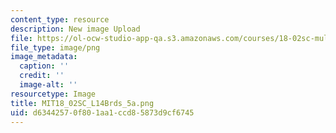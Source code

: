 ```yaml
---
content_type: resource
description: New image Upload
file: https://ol-ocw-studio-app-qa.s3.amazonaws.com/courses/18-02sc-multivariable-calculus-fall-2010/d63442570f801aa1ccd85873d9cf6745_MIT18_02SC_L14Brds_5a.png
file_type: image/png
image_metadata:
  caption: ''
  credit: ''
  image-alt: ''
resourcetype: Image
title: MIT18_02SC_L14Brds_5a.png
uid: d6344257-0f80-1aa1-ccd8-5873d9cf6745
---
```

